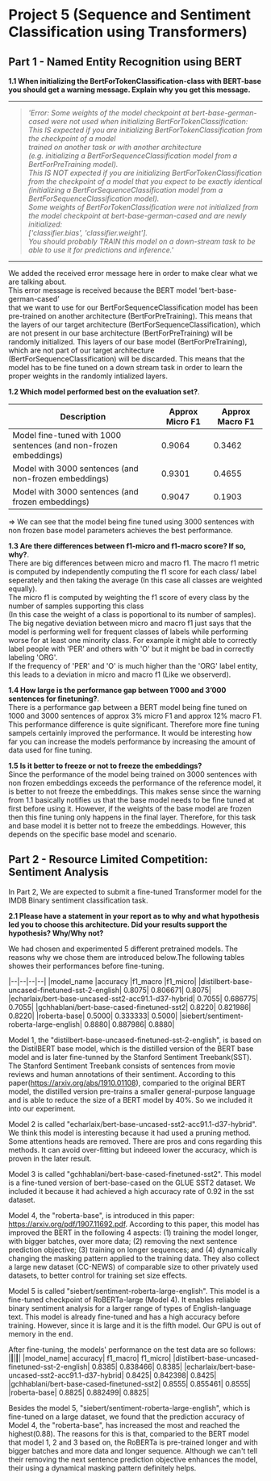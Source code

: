 # Project 5 (Sequence and Sentiment Classification using Transformers)

## Part 1 - Named Entity Recognition using BERT

**1.1 When initializing the BertForTokenClassification-class with BERT-base you should get a warning message. Explain why you get this message.**

---

> *'Error: Some weights of the model checkpoint at bert-base-german-cased were not used when initializing BertForTokenClassification:  
> This IS expected if you are initializing BertForTokenClassification from the checkpoint of a model  
> trained on another task or with another architecture  
> (e.g. initializing a BertForSequenceClassification model from a BertForPreTraining model).  
> This IS NOT expected if you are initializing BertForTokenClassification from the checkpoint of a model that you expect to be exactly identical   
> (initializing a BertForSequenceClassification model from a BertForSequenceClassification model).  
> Some weights of BertForTokenClassification were not initialized from the model checkpoint at bert-base-german-cased and are newly initialized:  
> ['classifier.bias', 'classifier.weight'].  
> You should probably TRAIN this model on a down-stream task to be able to use it for predictions and inference.'*  

---

We added the received error message here in order to make clear what we are talking about.  
This error message is received because the BERT model ‘bert-base-german-cased’  
that we want to use for our BertForSequenceClassification model 
has been pre-trained on another architecture (BertForPreTraining). 
This means that the layers of our target architecture (BertForSequenceClassification), which are not present in our base
architecture (BertForPreTraining) will be randomly initialized.
This layers of our base model (BertForPreTraining), which are not part of our
target architecture (BertForSequenceClassification) will be discarded.
This means that the model has to be fine tuned on a down stream task in order to learn the proper weights in the randomly intialized layers.

**1.2 Which model performed best on the evaluation set?**. 

|Description|Approx Micro F1|Approx Macro F1| 
|---|---|---|
|Model fine-tuned with 1000 sentences (and non-frozen embeddings)|0.9064|0.3462|
|Model with 3000 sentences (and non-frozen embeddings)|0.9301|0.4655|
|Model with 3000 sentences (and frozen embeddings)|0.9047|0.1903|

=> We can see that the model being fine tuned using 3000 sentences with non frozen base model parameters achieves the best performance.

**1.3 Are there differences between f1-micro and f1-macro score? If so, why?**.  
There are big differences between micro and macro f1.
The macro f1 metric is computed by independently computing the f1 score for each class/ label seperately and then taking the average 
(In this case all classes are weighted equally).  
The micro f1 is computed by weighting the f1 score of every class by the number of samples supporting this class  
(In this case the weight of a class is poportional to its number of samples).
The big negative deviation between micro and macro f1 just says that the model is performing well
for frequent classes of labels while performing worse for at least one minority class.
For example it might able to correctly label people with 'PER' and others with 'O' but it might be bad in 
correctly labeling 'ORG'.  
If the frequency of 'PER' and 'O' is much higher than the 'ORG' label entity, this leads to
a deviation in micro and macro f1 (Like we observerd).  

**1.4 How large is the performance gap between 1’000 and 3’000 sentences for finetuning?**.    
There is a performance gap between a BERT model being fine tuned on 1000 and 3000 sentences 
of approx 3\% micro F1 and approx 12\% macro F1. This performance difference is quite significant.
Therefore more fine tuning sampels certainly improved the performance.
It would be interesting how far you can increase the models performance by increasing the
amount of data used for fine tuning.

**1.5 Is it better to freeze or not to freeze the embeddings?**  
Since the performance of the model being trained on 3000 sentences with non frozen embeddings exceeds
the performance of the reference model, it is better to not freeze the embeddings.
This makes sense since the warning from 1.1 basically notifies us that the base model needs to
be fine tuned at first before using it. However, if the weights of the base model are frozen
then this fine tuning only happens in the final layer.
Therefore, for this task and base model it is better not to freeze the embeddings.
However, this depends on the specific base model and scenario.

## Part 2 - Resource Limited Competition: Sentiment Analysis

In Part 2, We are expected to submit a fine-tuned Transformer model for the IMDB Binary sentiment classification task. 

**2.1 Please have a statement in your report as to why and what hypothesis led you to choose this architecture. Did your results support
the hypothesis? Why/Why not?**

We had chosen and experimented 5 different pretrained models. The reasons why we chose them are introduced below.The following tables showes their performances before fine-tuning.


|--|--|--|--|
|model_name	|accuracy	|f1_macro	|f1_micro|
|distilbert-base-uncased-finetuned-sst-2-english|	0.8075|	0.806671|	0.8075|
|echarlaix/bert-base-uncased-sst2-acc91.1-d37-hybrid|	0.7055|	0.686775|	0.7055|
|gchhablani/bert-base-cased-finetuned-sst2|	0.8220|	0.821986|	0.8220|
|roberta-base|	0.5000|	0.333333|	0.5000|
|siebert/sentiment-roberta-large-english|	0.8880|	0.887986|	0.8880|

Model 1, the "distilbert-base-uncased-finetuned-sst-2-english", is based on the DistilBERT base model, which is the distilled version of the BERT base model and is later fine-tunned by the Stanford Sentiment Treebank(SST). The Stanford Sentiment Treebank consists of sentences from movie reviews and human annotations of their sentiment. 
According to this paper(https://arxiv.org/abs/1910.01108), comparied to the original BERT model, the distilled version pre-trains a smaller general-purpose language and is able to reduce the size of a BERT model by 40%. So we included it into our experiment.

Model 2 is called "echarlaix/bert-base-uncased-sst2-acc91.1-d37-hybrid". We think this model is interesting because it had used a pruning method. Some attentions heads are removed. There are pros and cons regarding this methods. It can avoid over-fitting but indeeed lower the accuracy, which is proven in the later result.

Model 3 is called "gchhablani/bert-base-cased-finetuned-sst2". This model is a fine-tuned version of bert-base-cased on the GLUE SST2 dataset. We included it because it had achieved a high accuracy rate of 0.92 in the sst dataset.

Model 4, the "roberta-base", is introduced in this paper: https://arxiv.org/pdf/1907.11692.pdf. According to this paper, this model has improved the BERT in the following 4 aspects:
(1) training the model longer, with bigger batches, over more data;
(2) removing the next sentence prediction objective;
(3) training on longer sequences; and
(4) dynamically changing the masking pattern applied to the training data.
They also collect a large new dataset (CC-NEWS) of comparable size to other privately used datasets, to better control for training set size effects.

Model 5 is called "siebert/sentiment-roberta-large-english". This model is a fine-tuned checkpoint of RoBERTa-large (Model 4). It enables reliable binary sentiment analysis for a larger range of types of English-language text. This model is already fine-tuned and has a high accuracy before training. However, since it is large and it is the fifth model. Our GPU is out of memory in the end.

After fine-tuning, the models' performance on the test data are so follows:
|__|__|__|__|
|model_name|	accuracy|	f1_macro|	f1_micro|
|distilbert-base-uncased-finetuned-sst-2-english|	0.8385|	0.838466|	0.8385|
|echarlaix/bert-base-uncased-sst2-acc91.1-d37-hybrid|	0.8425|	0.842398|	0.8425|
|gchhablani/bert-base-cased-finetuned-sst2|	0.8555|	0.855461|	0.8555|
|roberta-base|	0.8825|	0.882499|	0.8825|

Besides the model 5, "siebert/sentiment-roberta-large-english", which is fine-tuned on a large dataset, we found that the prediction accuracy of Model 4, the "roberta-base", has increased the most and reached the highest(0.88). The reasons for this is that, comparied to the BERT model that model 1, 2 and 3 based on,  the RoBERTa is pre-trained longer and with bigger batches and more data and longer sequence. Although we can't tell their removing the next sentence prediction objective enhances the model, their using a dynamical masking pattern definitely helps.

